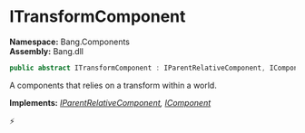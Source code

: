 # ITransformComponent

**Namespace:** Bang.Components \
**Assembly:** Bang.dll

```csharp
public abstract ITransformComponent : IParentRelativeComponent, IComponent
```

A components that relies on a transform within a world.

**Implements:** _[IParentRelativeComponent](../../Bang/Components/IParentRelativeComponent.html), [IComponent](../../Bang/Components/IComponent.html)_



⚡